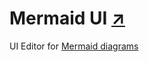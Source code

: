 # Mermaid UI [:arrow_upper_right:](https://tsvetomirnik.github.io/mermaid-ui/)

UI Editor for [Mermaid diagrams](https://mermaid-js.github.io/mermaid/#/)
